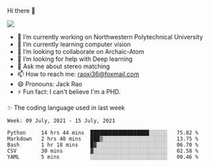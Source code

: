 Hi there 👋

![](https://github-readme-stats.vercel.app/api?username=Raohaocheng)

- 🔭 I’m currently working on Northwestern Polytechnical University
- 🌱 I’m currently learning computer vision
- 👯 I’m looking to collaborate on Archaic-Atom
- 🤔 I’m looking for help with Deep learning
- 💬 Ask me about stereo matching
- 📫 How to reach me: raoxi36@foxmail.com
- 😄 Pronouns: Jack Rao
- ⚡ Fun fact: I can't believe I'm a PHD.

✨ The coding language used in last week
<!--START_SECTION:waka-->
```text
Week: 09 July, 2021 - 15 July, 2021

Python     14 hrs 44 mins  ███████████████████░░░░░░   75.82 % 
Markdown   2 hrs 40 mins   ███▒░░░░░░░░░░░░░░░░░░░░░   13.75 % 
Bash       1 hr 18 mins    █▓░░░░░░░░░░░░░░░░░░░░░░░   06.70 % 
CSV        30 mins         ▓░░░░░░░░░░░░░░░░░░░░░░░░   02.58 % 
YAML       5 mins          ░░░░░░░░░░░░░░░░░░░░░░░░░   00.46 % 
```
<!--END_SECTION:waka-->


